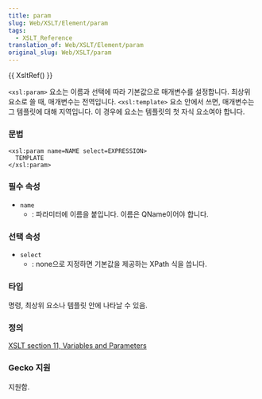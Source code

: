 ```yaml
---
title: param
slug: Web/XSLT/Element/param
tags:
  - XSLT_Reference
translation_of: Web/XSLT/Element/param
original_slug: Web/XSLT/param
---
```

{{ XsltRef() }}

`<xsl:param>` 요소는 이름과 선택에 따라 기본값으로 매개변수를 설정합니다. 최상위 요소로 쓸 때, 매개변수는 전역입니다. `<xsl:template>` 요소 안에서 쓰면, 매개변수는 그 템플릿에 대해 지역입니다. 이 경우에 요소는 템플릿의 첫 자식 요소여야 합니다.

### 문법

```
<xsl:param name=NAME select=EXPRESSION>
  TEMPLATE
</xsl:param>
```

### 필수 속성

- `name`
  - : 파라미터에 이름을 붙입니다. 이름은 QName이어야 합니다.

### 선택 속성

- `select`
  - : none으로 지정하면 기본값을 제공하는 XPath 식을 씁니다.

### 타입

명령, 최상위 요소나 템플릿 안에 나타날 수 있음.

### 정의

[XSLT section 11, Variables and Parameters](http://www.w3.org/TR/xslt#variables)

### Gecko 지원

지원함.
